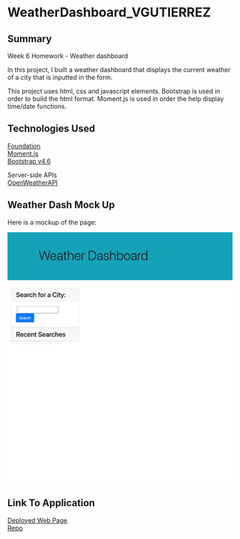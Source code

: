# WeatherDashboard_VGUTIERREZ

## Summary

Week 6 Homework - Weather dashboard

In this project, I built a weather dashboard that displays the current weather of a city that is inputted in the form.

This project uses html, css and javascript elements. Bootstrap is used in order to build the html format. Moment.js is used in order the help display time/date functions.

## Technologies Used

[Foundation](https://get.foundation/) <br>
[Moment.js](https://momentjs.com/) <br>
[Bootstrap v4.6](https://getbootstrap.com/docs/4.6/getting-started/introduction/)

Server-side APIs<br>
[OpenWeatherAPI](https://openweathermap.org/api/one-call-api) <br>

## Weather Dash Mock Up

Here is a mockup of the page:

![portfoliomenu](images/newmockup.png)

## Link To Application

[Deployed Web Page](https://vinetteg.github.io/WeatherDashboard_VGUTIERREZ/) <br>
[Repo](https://github.com/vinetteg/WeatherDashboard_VGUTIERREZ)
